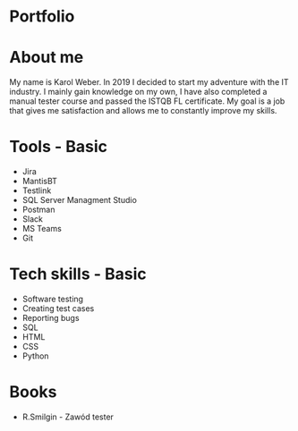 # Portfolio
# About me
  My name is Karol Weber. In 2019 I decided to
start my adventure with the IT industry. I mainly gain
knowledge on my own, I have also completed a manual
tester course and passed the ISTQB FL certificate. My
goal is a job that gives me satisfaction and allows me to
constantly improve my skills.

# Tools - Basic
 - Jira
 - MantisBT
 - Testlink
 - SQL Server Managment Studio
 - Postman
 - Slack
 - MS Teams
 - Git

# Tech skills - Basic
 - Software testing
 - Creating test cases
 - Reporting bugs
 - SQL
 - HTML
 - CSS
 - Python
  
# Books
 - R.Smilgin - Zawód tester
  

